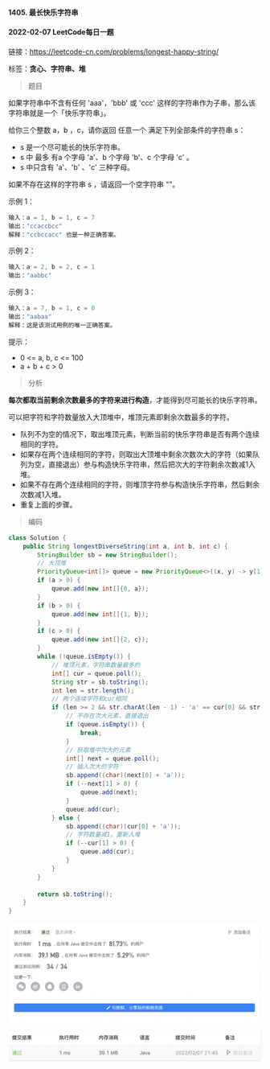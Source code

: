 #### 1405. 最长快乐字符串

#### 2022-02-07 LeetCode每日一题

链接：https://leetcode-cn.com/problems/longest-happy-string/

标签：**贪心、字符串、堆**

> 题目

如果字符串中不含有任何 'aaa'，'bbb' 或 'ccc' 这样的字符串作为子串，那么该字符串就是一个「快乐字符串」。

给你三个整数 a，b ，c，请你返回 任意一个 满足下列全部条件的字符串 s：

- s 是一个尽可能长的快乐字符串。
- s 中 最多 有a 个字母 'a'、b 个字母 'b'、c 个字母 'c' 。
- s 中只含有 'a'、'b' 、'c' 三种字母。

如果不存在这样的字符串 s ，请返回一个空字符串 ""。 

示例 1：

```java
输入：a = 1, b = 1, c = 7
输出："ccaccbcc"
解释："ccbccacc" 也是一种正确答案。
```

示例 2：

```java
输入：a = 2, b = 2, c = 1
输出："aabbc"
```

示例 3：

```java
输入：a = 7, b = 1, c = 0
输出："aabaa"
解释：这是该测试用例的唯一正确答案。
```


提示：

- 0 <= a, b, c <= 100
- a + b + c > 0

> 分析

**每次都取当前剩余次数最多的字符来进行构造**，才能得到尽可能长的快乐字符串。

可以把字符和字符数量放入大顶堆中，堆顶元素即剩余次数最多的字符。

- 队列不为空的情况下，取出堆顶元素，判断当前的快乐字符串是否有两个连续相同的字符。
- 如果存在两个连续相同的字符，则取出大顶堆中剩余次数次大的字符（如果队列为空，直接退出）参与构造快乐字符串，然后把次大的字符剩余次数减1入堆。
- 如果不存在两个连续相同的字符，则堆顶字符参与构造快乐字符串，然后剩余次数减1入堆。
- 重复上面的步骤。

> 编码

```java
class Solution {
    public String longestDiverseString(int a, int b, int c) {
        StringBuilder sb = new StringBuilder();
        // 大顶堆
        PriorityQueue<int[]> queue = new PriorityQueue<>((x, y) -> y[1] - x[1]);
        if (a > 0) {
            queue.add(new int[]{0, a});
        }
        if (b > 0) {
            queue.add(new int[]{1, b});
        }
        if (c > 0) {
            queue.add(new int[]{2, c});
        }
        while (!queue.isEmpty()) {
            // 堆顶元素，字符串数量最多的
            int[] cur = queue.poll();
            String str = sb.toString();
            int len = str.length();
            // 两个连续字符和cur相同
            if (len >= 2 && str.charAt(len - 1) - 'a' == cur[0] && str.charAt(len - 2) - 'a' == cur[0]) {
                // 不存在次大元素，直接退出
                if (queue.isEmpty()) {
                    break;
                }
                // 获取堆中次大的元素
                int[] next = queue.poll();
                // 插入次大的字符
                sb.append((char)(next[0] + 'a'));
                if (--next[1] > 0) {
                    queue.add(next);
                }
                queue.add(cur);
            } else {
                sb.append((char)(cur[0] + 'a'));
                // 字符数量减1，重新入堆
                if (--cur[1] > 0) {
                    queue.add(cur);
                }
            }
        }

        return sb.toString();
    }
}
```

![image-20220207214551917](1405.最长快乐字符串.assets/image-20220207214551917-4241553.png)